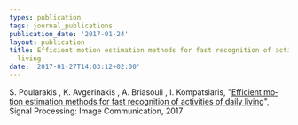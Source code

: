 ```yaml
---
types: publication
tags: journal_publications
publication_date: '2017-01-24'
layout: publication
title: Efficient motion estimation methods for fast recognition of activities of daily
  living
date: '2017-01-27T14:03:12+02:00'
---
```

<p><span lang="EN-US">S. Poularakis , K. Avgerinakis , A. Briasouli , I. Kompatsiaris, "<a href="http://www.sciencedirect.com/science/article/pii/S092359651730005X">Efficient motion estimation methods for fast recognition of activities of daily living</a>", Signal Processing: Image Communication, 2017&nbsp;</span></p>
